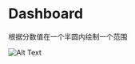 # Dashboard

根据分数值在一个半圆内绘制一个范围

![Alt Text](http://www.sheawong.com/wp-content/uploads/2013/08/keephatin.gif)
